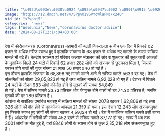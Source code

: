 ```yaml
---
title: "\u092d\u093e\u0930\u0924 \u092e\u0947\u0902 \u090f\u0915 \u0926\u093f\u0928 \u092e\u0947\u0902 \u0920\u0940\u0915 \u0939\u0941\u090f 61873 \u0915\u094b\u0930\u094b\u0928\u093e\u0935\u093e\u092f\u0930\u0938 Positive, \u092c\u0922\u093c\u093e Recovery Rate"
image: "https://s2.dmcdn.net/v/SPpvX1VGVYcWlaPN6/x240"
vid_id: "x7vpnj5"
categories: "news"
tags: ["Webdunia","News","coronavirus doctor advice"]
date: "2020-08-27T12:14:04+03:00"
---
```

देश में कोरोनावायरस (Coronavirus) महामारी की बढ़ती विकरालता के बीच एक दिन में रिकार्ड 62 हजार से अधिक मरीज स्वस्थ हुए हैं हालांकि संक्रमण के 68 हजार से अधिक नए मामलों के कारण सक्रिय मामले भी बढ़े हैं। केन्द्रीय स्वास्थ्य एवं परिवार कल्याण मंत्रालय की ओर से शुक्रवार की सुबह जारी आंकड़ों के मुताबिक पिछले 24 घंटों में रिकॉर्ड 62 हजार 282 लोगों को संक्रमण से छुटकारा मिला है, जिससे स्वस्थ होने वालों की कुल संख्या 21 लाख 58 हजार 946 हो गई है।   <br>इस दौरान हालांकि संक्रमण के 68,898 नए मामले सामने आने से सक्रिय मामले 5633 बढ़ गए। देश में संक्रमितों की संख्या 29,05,823 हो गई है तथा सक्रिय मामले 6,92,028 हो गए हैं। देशभर में पिछले 24 घंटों के दौरान 983 लोगों की मौत होने से मृतकों की संख्या 54,849   <br>हो गई। देश में सक्रिय मामले 23.82 प्रतिशत और रोगमुक्त होने वालों की दर 74.30 प्रतिशत है, जबकि मृतकों की दर 1.89 प्रतिशत है।   <br>कोरोना से सर्वाधिक प्रभावित महाराष्ट्र में सक्रिय मामलों की संख्या 2078 बढ़कर 1,62,806 हो गई तथा 326 लोगों की मौत होने से मृतकों का आंकड़ा 21,359 हो गया। इस दौरान 12,243 लोग संक्रमणमुक्त हुए जिससे स्वस्थ हुए लोगों की संख्या बढ़कर 4,59,124 हो गई। देश में सर्वाधिक सक्रिय मामले इसी राज्य में हैं। आंध्रप्रदेश में मरीजों की संख्या 452 बढ़ने से सक्रिय मामले 87,177 हो गए। राज्य में अब तक 3001 लोगों की मौत हुई है, वहीं 8846 लोगों के स्वस्थ होने से कुल 2,35,218 लोग संक्रमणमुक्त हुए हैं।
